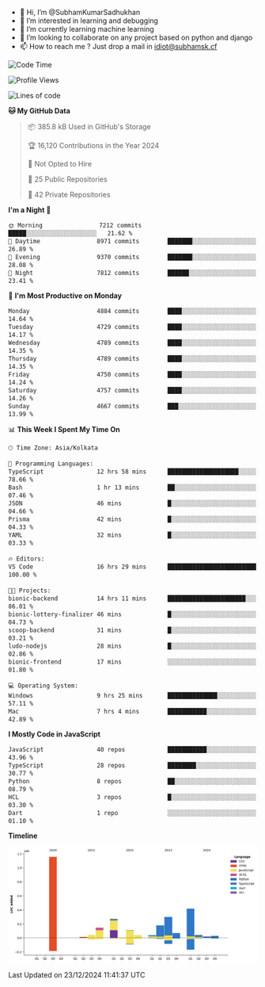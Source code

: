 - 👋 Hi, I’m @SubhamKumarSadhukhan
- 👀 I’m interested in learning and debugging
- 🌱 I’m currently learning machine learning
- 💞️ I’m looking to collaborate on any project based on python and django
- 📫 How to reach me ?
      Just drop a mail in idiot@subhamsk.cf

<!---
SubhamKumarSadhukhan/SubhamKumarSadhukhan is a ✨ special ✨ repository because its `README.md` (this file) appears on your GitHub profile.
You can click the Preview link to take a look at your changes.
--->


<!--START_SECTION:waka-->
![Code Time](http://img.shields.io/badge/Code%20Time-2%2C686%20hrs%202%20mins-blue)

![Profile Views](http://img.shields.io/badge/Profile%20Views-0-blue)

![Lines of code](https://img.shields.io/badge/From%20Hello%20World%20I%27ve%20Written-2.9%20million%20lines%20of%20code-blue)

**🐱 My GitHub Data** 

> 📦 385.8 kB Used in GitHub's Storage 
 > 
> 🏆 16,120 Contributions in the Year 2024
 > 
> 🚫 Not Opted to Hire
 > 
> 📜 25 Public Repositories 
 > 
> 🔑 42 Private Repositories 
 > 
**I'm a Night 🦉** 

```text
🌞 Morning                7212 commits        █████░░░░░░░░░░░░░░░░░░░░   21.62 % 
🌆 Daytime                8971 commits        ███████░░░░░░░░░░░░░░░░░░   26.89 % 
🌃 Evening                9370 commits        ███████░░░░░░░░░░░░░░░░░░   28.08 % 
🌙 Night                  7812 commits        ██████░░░░░░░░░░░░░░░░░░░   23.41 % 
```
📅 **I'm Most Productive on Monday** 

```text
Monday                   4884 commits        ████░░░░░░░░░░░░░░░░░░░░░   14.64 % 
Tuesday                  4729 commits        ████░░░░░░░░░░░░░░░░░░░░░   14.17 % 
Wednesday                4789 commits        ████░░░░░░░░░░░░░░░░░░░░░   14.35 % 
Thursday                 4789 commits        ████░░░░░░░░░░░░░░░░░░░░░   14.35 % 
Friday                   4750 commits        ████░░░░░░░░░░░░░░░░░░░░░   14.24 % 
Saturday                 4757 commits        ████░░░░░░░░░░░░░░░░░░░░░   14.26 % 
Sunday                   4667 commits        ███░░░░░░░░░░░░░░░░░░░░░░   13.99 % 
```


📊 **This Week I Spent My Time On** 

```text
🕑︎ Time Zone: Asia/Kolkata

💬 Programming Languages: 
TypeScript               12 hrs 58 mins      ████████████████████░░░░░   78.66 % 
Bash                     1 hr 13 mins        ██░░░░░░░░░░░░░░░░░░░░░░░   07.46 % 
JSON                     46 mins             █░░░░░░░░░░░░░░░░░░░░░░░░   04.66 % 
Prisma                   42 mins             █░░░░░░░░░░░░░░░░░░░░░░░░   04.33 % 
YAML                     32 mins             █░░░░░░░░░░░░░░░░░░░░░░░░   03.33 % 

🔥 Editors: 
VS Code                  16 hrs 29 mins      █████████████████████████   100.00 % 

🐱‍💻 Projects: 
bionic-backend           14 hrs 11 mins      ██████████████████████░░░   86.01 % 
bionic-lottery-finalizer 46 mins             █░░░░░░░░░░░░░░░░░░░░░░░░   04.73 % 
scoop-backend            31 mins             █░░░░░░░░░░░░░░░░░░░░░░░░   03.21 % 
ludo-nodejs              28 mins             █░░░░░░░░░░░░░░░░░░░░░░░░   02.86 % 
bionic-frontend          17 mins             ░░░░░░░░░░░░░░░░░░░░░░░░░   01.80 % 

💻 Operating System: 
Windows                  9 hrs 25 mins       ██████████████░░░░░░░░░░░   57.11 % 
Mac                      7 hrs 4 mins        ███████████░░░░░░░░░░░░░░   42.89 % 
```

**I Mostly Code in JavaScript** 

```text
JavaScript               40 repos            ███████████░░░░░░░░░░░░░░   43.96 % 
TypeScript               28 repos            ████████░░░░░░░░░░░░░░░░░   30.77 % 
Python                   8 repos             ██░░░░░░░░░░░░░░░░░░░░░░░   08.79 % 
HCL                      3 repos             █░░░░░░░░░░░░░░░░░░░░░░░░   03.30 % 
Dart                     1 repo              ░░░░░░░░░░░░░░░░░░░░░░░░░   01.10 % 
```



**Timeline**

![Lines of Code chart](https://raw.githubusercontent.com/SubhamKumarSadhukhan/SubhamKumarSadhukhan/main/assets/bar_graph.png)


 Last Updated on 23/12/2024 11:41:37 UTC
<!--END_SECTION:waka-->
